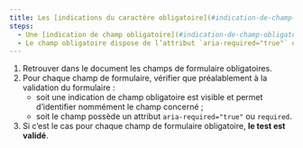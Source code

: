 ```yaml
---
title: Les [indications du caractère obligatoire](#indication-de-champ-obligatoire) de la saisie des champs vérifient-elles une de ces conditions (hors cas particuliers) ?
steps:
  - Une [indication de champ obligatoire](#indication-de-champ-obligatoire) est visible et permet d’identifier nommément le champ concerné préalablement à la validation du formulaire.
  - Le champ obligatoire dispose de l’attribut `aria-required="true"` ou `required` préalablement à la validation du formulaire.
---
```


1. Retrouver dans le document les champs de formulaire obligatoires.
2. Pour chaque champ de formulaire, vérifier que préalablement à la validation du formulaire :
   - soit une indication de champ obligatoire est visible et permet d’identifier nommément le champ concerné ;
   - soit le champ possède un attribut `aria-required="true"` ou `required`.
3. Si c’est le cas pour chaque champ de formulaire obligatoire, **le test est validé**.
